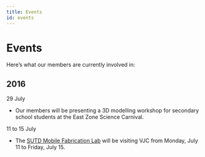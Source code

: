 ```yaml
---
title: Events
id: events
---
```

# Events

Here’s what our members are currently involved in:

## 2016

<span class="date">29 July</span>

- Our members will be presenting a 3D modelling workshop for secondary school students at the East Zone Science Carnival.

<span class="date">11 to 15 July</span>

- The [SUTD Mobile Fabrication Lab](2016/sutd-fab-lab/) will be visiting VJC from Monday, July 11 to Friday, July 15.
